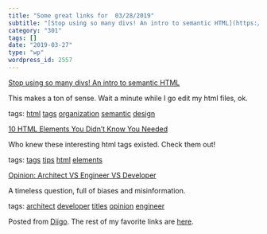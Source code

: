 ```yaml
---
title: "Some great links for  03/28/2019"
subtitle: "[Stop using so many divs! An intro to semantic HTML](https://dev.to/kenbellows/stop-using-so-many-di..."
category: "301"
tags: []
date: "2019-03-27"
type: "wp"
wordpress_id: 2557
---
```

[Stop using so many divs! An intro to semantic HTML](https://dev.to/kenbellows/stop-using-so-many-divs-an-intro-to-semantic-html-3i9i?utm_source=Newsletter+Subscribers&utm_campaign=7ca8819422-EMAIL_CAMPAIGN_2019_03_25_01_56&utm_medium=email&utm_term=0_d8f11d5d1e-7ca8819422-154877025) 

This makes a ton of sense. Wait a minute while I go edit my html files, ok.

 tags: [html](https://www.diigo.com/user/pitosalas/html) [tags](https://www.diigo.com/user/pitosalas/tags) [organization](https://www.diigo.com/user/pitosalas/organization) [semantic](https://www.diigo.com/user/pitosalas/semantic) [design](https://www.diigo.com/user/pitosalas/design)

 [10 HTML Elements You Didn’t Know You Needed](https://dev.to/emmawedekind/10-html-element-you-didnt-know-you-needed-3jo4?utm_source=Newsletter+Subscribers&utm_campaign=7ca8819422-EMAIL_CAMPAIGN_2019_03_25_01_56&utm_medium=email&utm_term=0_d8f11d5d1e-7ca8819422-154877025) 

Who knew these interesting html tags existed. Check them out!

 tags: [tags](https://www.diigo.com/user/pitosalas/tags) [tips](https://www.diigo.com/user/pitosalas/tips) [html](https://www.diigo.com/user/pitosalas/html) [elements](https://www.diigo.com/user/pitosalas/elements)

 [Opinion: Architect VS Engineer VS Developer](https://dev.to/david_j_eddy/opinion-architect-vs-engineer-vs-developer-5n0?utm_source=Newsletter+Subscribers&utm_campaign=7ca8819422-EMAIL_CAMPAIGN_2019_03_25_01_56&utm_medium=email&utm_term=0_d8f11d5d1e-7ca8819422-154877025) 

A timeless question, full of biases and misinformation.

 tags: [architect](https://www.diigo.com/user/pitosalas/architect) [developer](https://www.diigo.com/user/pitosalas/developer) [titles](https://www.diigo.com/user/pitosalas/titles) [opinion](https://www.diigo.com/user/pitosalas/opinion) [engineer](https://www.diigo.com/user/pitosalas/engineer)

Posted from [Diigo](https://www.diigo.com). The rest of my favorite links are [here](https://www.diigo.com/user/pitosalas).